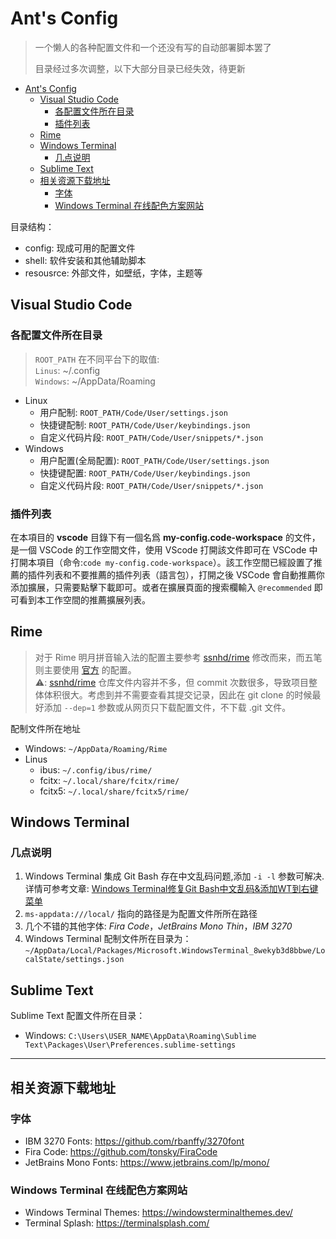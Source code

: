 # Ant's Config

> 一个懒人的各种配置文件和一个还没有写的自动部署脚本罢了
>
> 目录经过多次调整，以下大部分目录已经失效，待更新

- [Ant's Config](#ants-config)
  - [Visual Studio Code](#visual-studio-code)
    - [各配置文件所在目录](#各配置文件所在目录)
    - [插件列表](#插件列表)
  - [Rime](#rime)
  - [Windows Terminal](#windows-terminal)
    - [几点说明](#几点说明)
  - [Sublime Text](#sublime-text)
  - [相关资源下载地址](#相关资源下载地址)
    - [字体](#字体)
    - [Windows Terminal 在线配色方案网站](#windows-terminal-在线配色方案网站)

目录结构：

- config: 现成可用的配置文件
- shell: 软件安装和其他辅助脚本
- resousrce: 外部文件，如壁纸，字体，主题等

## Visual Studio Code

### 各配置文件所在目录

> `ROOT_PATH` 在不同平台下的取值:  
> `Linus`: ~/.config  
> `Windows`: ~/AppData/Roaming

- Linux
  - 用户配制: `ROOT_PATH/Code/User/settings.json`
  - 快捷键配制: `ROOT_PATH/Code/User/keybindings.json`
  - 自定义代码片段: `ROOT_PATH/Code/User/snippets/*.json`
- Windows
  - 用户配置(全局配置): `ROOT_PATH/Code/User/settings.json`
  - 快捷键配置: `ROOT_PATH/Code/User/keybindings.json`
  - 自定义代码片段: `ROOT_PATH/Code/User/snippets/*.json`

### 插件列表

在本項目的 **vscode** 目錄下有一個名爲 **my-config.code-workspace** 的文件，是一個 VSCode 的工作空間文件，使用 VScode 打開該文件即可在 VSCode 中打開本項目（命令:`code my-config.code-workspace`）。該工作空間已經設置了推薦的插件列表和不要推薦的插件列表（語言包），打開之後 VSCode 會自動推薦你添加擴展，只需要點擊下載即可。或者在擴展頁面的搜索欄輸入 `@recommended` 即可看到本工作空間的推薦擴展列表。

## Rime

> 对于 Rime 明月拼音输入法的配置主要参考 [ssnhd/rime](https://github.com/ssnhd/rime) 修改而来，而五笔则主要使用 [官方](https://github.com/rime/rime-wubi) 的配置。  
> ⚠️: [ssnhd/rime](https://github.com/ssnhd/rime) 仓库文件内容并不多，但 commit 次数很多，导致项目整体体积很大。考虑到并不需要查看其提交记录，因此在 git clone 的时候最好添加 `--dep=1` 参数或从网页只下载配置文件，不下载 .git 文件。

配制文件所在地址

- Windows: `~/AppData/Roaming/Rime`
- Linus
  - ibus: `~/.config/ibus/rime/`
  - fcitx: `~/.local/share/fcitx/rime/`
  - fcitx5: `~/.local/share/fcitx5/rime/`

## Windows Terminal

### 几点说明

1. Windows Terminal 集成 Git Bash 存在中文乱码问题,添加 `-i -l` 参数可解决.详情可参考文章: [Windows Terminal修复Git Bash中文乱码&添加WT到右键菜单](https://zhuanlan.zhihu.com/p/166407830)
2. `ms-appdata:///local/` 指向的路径是为配置文件所所在路径
3. 几个不错的其他字体: *Fira Code*，*JetBrains Mono Thin*，*IBM 3270*
4. Windows Terminal 配制文件所在目录为：`~/AppData/Local/Packages/Microsoft.WindowsTerminal_8wekyb3d8bbwe/LocalState/settings.json`

## Sublime Text

Sublime Text 配置文件所在目录：

- Windows: `C:\Users\USER_NAME\AppData\Roaming\Sublime Text\Packages\User\Preferences.sublime-settings`

---

## 相关资源下载地址

### 字体

- IBM 3270 Fonts: <https://github.com/rbanffy/3270font>
- Fira Code: <https://github.com/tonsky/FiraCode>
- JetBrains Mono Fonts: <https://www.jetbrains.com/lp/mono/>

### Windows Terminal 在线配色方案网站

- Windows Terminal Themes: <https://windowsterminalthemes.dev/>
- Terminal Splash: <https://terminalsplash.com/>
